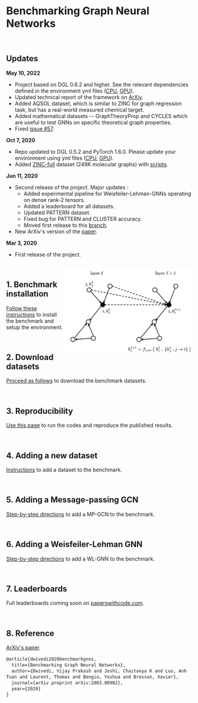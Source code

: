 

# Benchmarking Graph Neural Networks

<br>

## Updates

**May 10, 2022**
* Project based on DGL 0.6.2 and higher. See the relevant dependencies defined in the environment yml files ([CPU](./environment_cpu.yml), [GPU](./environment_gpu.yml)).  
* Updated technical report of the framework on [ArXiv](https://arxiv.org/pdf/2003.00982.pdf).
* Added AQSOL dataset, which is similar to ZINC for graph regression task, but has a real-world measured chemical target. 
* Added mathematical datasets -- GraphTheoryProp and CYCLES which are useful to test GNNs on specific theoretical graph properties.  
* Fixed [issue #57](https://github.com/graphdeeplearning/benchmarking-gnns/issues/57).  

**Oct 7, 2020**
* Repo updated to DGL 0.5.2 and PyTorch 1.6.0. Please update your environment using yml files ([CPU](./environment_cpu.yml), [GPU](./environment_gpu.yml)).
* Added [ZINC-full](./data/script_download_molecules.sh) dataset (249K molecular graphs) with [scripts](./scripts/ZINC-full/).


**Jun 11, 2020**
* Second release of the project. Major updates : 
	+ Added experimental pipeline for Weisfeiler-Lehman-GNNs operating on dense rank-2 tensors.
	+ Added a leaderboard for all datasets.
	+ Updated PATTERN dataset.
	+ Fixed bug for PATTERN and CLUSTER accuracy.
	+ Moved first release to this [branch](https://github.com/graphdeeplearning/benchmarking-gnns/tree/arXivV1).
* New ArXiv's version of the [paper](https://arxiv.org/pdf/2003.00982.pdf).


**Mar 3, 2020**
* First release of the project.



<br>

<img src="./docs/gnns.jpg" align="right" width="350"/>


## 1. Benchmark installation

[Follow these instructions](./docs/01_benchmark_installation.md) to install the benchmark and setup the environment.


<br>

## 2. Download datasets

[Proceed as follows](./docs/02_download_datasets.md) to download the benchmark datasets.


<br>

## 3. Reproducibility 

[Use this page](./docs/03_run_codes.md) to run the codes and reproduce the published results.


<br>

## 4. Adding a new dataset 

[Instructions](./docs/04_add_dataset.md) to add a dataset to the benchmark.


<br>

## 5. Adding a Message-passing GCN

[Step-by-step directions](./docs/05_add_mpgcn.md) to add a MP-GCN to the benchmark.


<br>

## 6. Adding a Weisfeiler-Lehman GNN

[Step-by-step directions](./docs/06_add_wlgnn.md) to add a WL-GNN to the benchmark.


<br>

## 7. Leaderboards

Full leaderboards coming soon on [paperswithcode.com](https://paperswithcode.com/paper/benchmarking-graph-neural-networks).


<br>

## 8. Reference 

[ArXiv's paper](https://arxiv.org/pdf/2003.00982.pdf)
```
@article{dwivedi2020benchmarkgnns,
  title={Benchmarking Graph Neural Networks},
  author={Dwivedi, Vijay Prakash and Joshi, Chaitanya K and Luu, Anh Tuan and Laurent, Thomas and Bengio, Yoshua and Bresson, Xavier},
  journal={arXiv preprint arXiv:2003.00982},
  year={2020}
}
```



<br><br><br>

